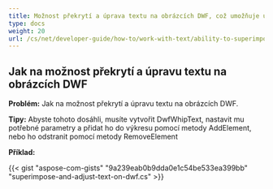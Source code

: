 ```yaml
---
title: Možnost překrytí a úprava textu na obrázcích DWF, což umožňuje určitou úroveň úpravy výsledného vykresleného výstupu
type: docs
weight: 20
url: /cs/net/developer-guide/how-to/work-with-text/ability-to-superimpose-and-adjust-text-on-dwf-images/
---
```


## Jak na možnost překrytí a úpravu textu na obrázcích DWF

**Problém:** Jak na možnost překrytí a úpravu textu na obrázcích DWF.

**Tipy:** Abyste tohoto dosáhli, musíte vytvořit DwfWhipText, nastavit mu potřebné parametry a přidat ho do výkresu pomocí metody AddElement, nebo ho odstranit pomocí metody RemoveElement

**Příklad:**

{{< gist "aspose-com-gists" "9a239eab0b9dda0e1c54be533ea399bb" "superimpose-and-adjust-text-on-dwf.cs" >}}
